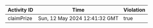 | Activity ID | Time | Violation |
| --- | --- | --- |
| claimPrize | Sun, 12 May 2024 12:41:32 GMT | true |